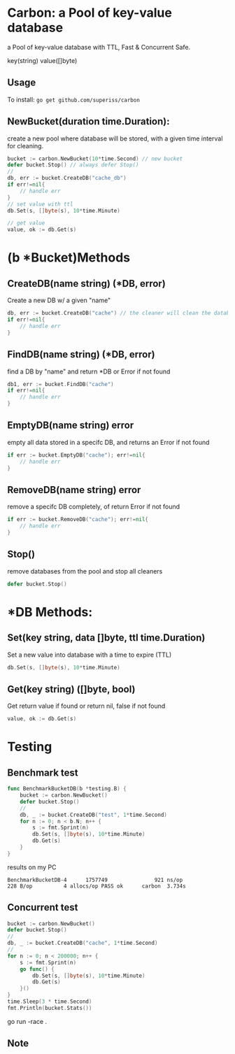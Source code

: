 # Carbon: a Pool of key-value database
a Pool of key-value database with TTL, Fast & Concurrent Safe.

key(string)
value([]byte)

## Usage
To install:
`
go get github.com/superiss/carbon
`

## NewBucket(duration time.Duration):
create a new pool where database will be stored, with a given time interval for cleaning.
```go
bucket := carbon.NewBucket(10*time.Second) // new bucket
defer bucket.Stop() // always defer Stop()
//
db, err := bucket.CreateDB("cache_db")
if err!=nil{
    // handle err
}
// set value with ttl
db.Set(s, []byte(s), 10*time.Minute)

// get value
value, ok := db.Get(s)
```
# (b *Bucket)Methods
## CreateDB(name string) (*DB, error)
Create a new DB w/ a given "name"
```go
db, err := bucket.CreateDB("cache") // the cleaner will clean the database every 10s
if err!=nil{
    // handle err
}
```

## FindDB(name string) (*DB, error)
find a DB by "name" and return *DB or Error if not found 
```go
db1, err := bucket.FindDB("cache")
if err!=nil{
    // handle err
}
```

## EmptyDB(name string) error
empty all data stored in a specifc DB, and returns an Error if not found
```go
if err := bucket.EmptyDB("cache"); err!=nil{
    // handle err
}
```

## RemoveDB(name string) error
remove a specifc DB completely, of return Error if not found
```go
if err := bucket.RemoveDB("cache"); err!=nil{
    // handle err
}
```

## Stop()
remove databases from the pool and stop all cleaners
```go
defer bucket.Stop()
```

# *DB Methods:
## Set(key string, data []byte, ttl time.Duration)
Set a new value into database with a time to expire (TTL)
```go
db.Set(s, []byte(s), 10*time.Minute)
```

## Get(key string) ([]byte, bool)
Get return value if found or return nil, false if not found
```go
value, ok := db.Get(s)
```

# Testing
## Benchmark test
```go
func BenchmarkBucketDB(b *testing.B) {
	bucket := carbon.NewBucket()
	defer bucket.Stop()
	//
	db, _ := bucket.CreateDB("test", 1*time.Second)
	for n := 0; n < b.N; n++ {
		s := fmt.Sprint(n)
		db.Set(s, []byte(s), 10*time.Minute)
		db.Get(s)
	}
}
```
results on my PC

`
BenchmarkBucketDB-4      1757749               921 ns/op             228 B/op          4 allocs/op
PASS
ok      carbon  3.734s
`

## Concurrent test
```go
bucket := carbon.NewBucket()
defer bucket.Stop()
//
db, _ := bucket.CreateDB("cache", 1*time.Second)
//
for n := 0; n < 200000; n++ {
	s := fmt.Sprint(n)
	go func() {
		db.Set(s, []byte(s), 10*time.Minute)
		db.Get(s)
	}()
}
time.Sleep(3 * time.Second)
fmt.Println(bucket.Stats())
```

go run -race .

## Note
